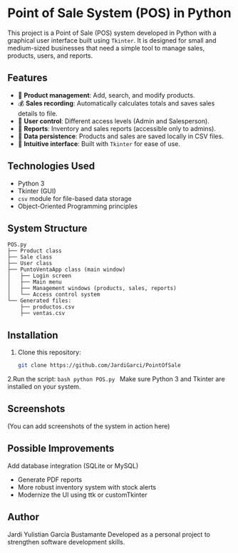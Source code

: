 # Point of Sale System (POS) in Python

This project is a Point of Sale (POS) system developed in Python with a graphical user interface built using `Tkinter`. It is designed for small and medium-sized businesses that need a simple tool to manage sales, products, users, and reports.

## Features

- 🎯 **Product management**: Add, search, and modify products.
- 💰 **Sales recording**: Automatically calculates totals and saves sales details to file.
- 👥 **User control**: Different access levels (Admin and Salesperson).
- 📄 **Reports**: Inventory and sales reports (accessible only to admins).
- 💾 **Data persistence**: Products and sales are saved locally in CSV files.
- 🧩 **Intuitive interface**: Built with `Tkinter` for ease of use.

## Technologies Used

- Python 3
- Tkinter (GUI)
- `csv` module for file-based data storage
- Object-Oriented Programming principles

## System Structure

```text
POS.py
├── Product class
├── Sale class
├── User class
├── PuntoVentaApp class (main window)
│   ├── Login screen
│   ├── Main menu
│   ├── Management windows (products, sales, reports)
│   └── Access control system
└── Generated files:
    ├── productos.csv
    ├── ventas.csv

```
## Installation

1. Clone this repository:
   ```bash
   git clone https://github.com/JardiGarci/PointOfSale
   ```

2.Run the script:
    ```bash
    python POS.py
    ```
Make sure Python 3 and Tkinter are installed on your system.

## Screenshots
(You can add screenshots of the system in action here)

## Possible Improvements
Add database integration (SQLite or MySQL)

- Generate PDF reports
- More robust inventory system with stock alerts
- Modernize the UI using ttk or customTkinter

## Author
Jardi Yulistian García Bustamante
Developed as a personal project to strengthen software development skills.
